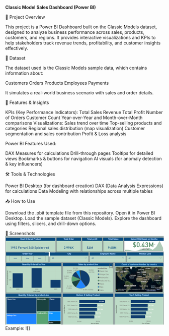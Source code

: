 **Classic Model Sales Dashboard (Power BI)**

📌 Project Overview

This project is a Power BI Dashboard built on the Classic Models dataset, designed to analyze business performance across sales, products, customers, and regions. It provides interactive visualizations and KPIs to help stakeholders track revenue trends, profitability, and customer insights effectively.

📂 Dataset

The dataset used is the Classic Models sample data, which contains information about:

Customers
Orders
Products
Employees
Payments

It simulates a real-world business scenario with sales and order details.

🚀 Features & Insights

KPIs (Key Performance Indicators):
Total Sales Revenue
Total Profit
Number of Orders
Customer Count
Year-over-Year and Month-over-Month comparisons
Visualizations:
Sales trend over time
Top-selling products and categories
Regional sales distribution (map visualization)
Customer segmentation and sales contribution
Profit & Loss analysis

Power BI Features Used:

DAX Measures for calculations
Drill-through pages
Tooltips for detailed views
Bookmarks & buttons for navigation
AI visuals (for anomaly detection & key influencers)

🛠️ Tools & Technologies

Power BI Desktop (for dashboard creation)
DAX (Data Analysis Expressions) for calculations
Data Modeling with relationships across multiple tables

📥 How to Use

Download the .pbit template file from this repository.
Open it in Power BI Desktop.
Load the sample dataset (Classic Models).
Explore the dashboard using filters, slicers, and drill-down options.

📸 Screenshots
![Alt text](https://github.com/Panchal-sunil/classic_model_data/blob/main/Sales_Dashboard.png)
Example: ![]

